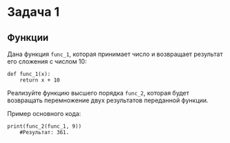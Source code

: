 # Задача 1
## Функции
Дана функция `func_1`, которая принимает число и возвращает результат его сложения с числом 10:

```
def func_1(x):
    return x + 10
``` 
Реализуйте функцию высшего порядка `func_2`, которая будет возвращать перемножение двух результатов переданной функции. 

Пример основного кода:
```
print(func_2(func_1, 9))
    #Результат: 361.
```

